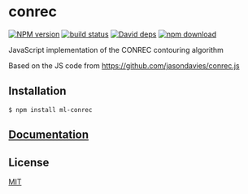 # conrec

  [![NPM version][npm-image]][npm-url]
  [![build status][travis-image]][travis-url]
  [![David deps][david-image]][david-url]
  [![npm download][download-image]][download-url]
  
JavaScript implementation of the CONREC contouring algorithm

Based on the JS code from https://github.com/jasondavies/conrec.js

## Installation

```
$ npm install ml-conrec
```

## [Documentation](https://mljs.github.io/conrec/)

## License

[MIT](./LICENSE)

[npm-image]: https://img.shields.io/npm/v/ml-conrec.svg?style=flat-square
[npm-url]: https://npmjs.org/package/ml-conrec
[travis-image]: https://img.shields.io/travis/mljs/conrec/master.svg?style=flat-square
[travis-url]: https://travis-ci.org/mljs/conrec
[david-image]: https://img.shields.io/david/mljs/conrec.svg?style=flat-square
[david-url]: https://david-dm.org/mljs/conrec
[download-image]: https://img.shields.io/npm/dm/ml-conrec.svg?style=flat-square
[download-url]: https://npmjs.org/package/ml-conrec
